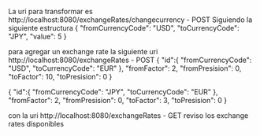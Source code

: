 La uri para transformar es http://localhost:8080/exchangeRates/changecurrency - POST
Siguiendo la siguiente estructura
{
    "fromCurrencyCode": "USD",
    "toCurrencyCode": "JPY",
    "value": 5
}

para agregar un exchange rate la siguiente uri http://localhost:8080/exchangeRates - POST
{
    "id":{
        "fromCurrencyCode": "USD",
        "toCurrencyCode": "EUR"
    },
    "fromFactor": 2,
    "fromPresision": 0,
    "toFactor": 10,
    "toPresision": 0
}

{
    "id":{
        "fromCurrencyCode": "JPY",
        "toCurrencyCode": "EUR"
    },
    "fromFactor": 2,
    "fromPresision": 0,
    "toFactor": 3,
    "toPresision": 0
}

con la uri http://localhost:8080/exchangeRates - GET reviso los exchange rates disponibles
